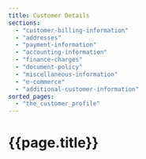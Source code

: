 ```yaml
---
title: Customer Details
sections:
  - "customer-billing-information"
  - "addresses"
  - "payment-information"
  - "accounting-information"
  - "finance-charges"
  - "document-policy"
  - "miscellaneous-information"
  - "e-commerce"
  - "additional-customer-information"
sorted_pages:
  - "the_customer_profile"
---
```

# {{page.title}}
